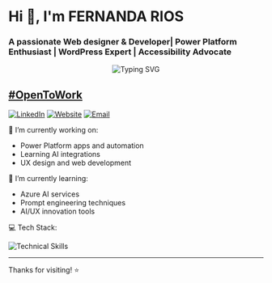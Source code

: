 <h1>Hi 👋, I'm FERNANDA RIOS</h1>
<h3>A passionate Web designer & Developer| Power Platform Enthusiast | WordPress Expert | Accessibility Advocate </h3>

<p align="center">
  <img src="https://readme-typing-svg.demolab.com?font=Fira+Code&size=24&pause=1000&center=true&width=600&lines=Welcome+to+my+GitHub!;Exploring+AI+and+Power+Platform;Loving+UX+and+Prompt+Engineering" alt="Typing SVG" />
</p>

## [#OpenToWork](https://linkedin.com/in/fernanda-g-rios/)

[![LinkedIn](https://img.shields.io/badge/linkedin-%230077B5.svg?style=for-the-badge&logo=linkedin&logoColor=white)](https://linkedin.com/in/fernanda-g-rios)
[![Website](https://img.shields.io/badge/Website-orange.svg?style=for-the-badge)](https://www.fernandarios.com)
[![Email](https://img.shields.io/badge/Email-%231DA1F2.svg?style=for-the-badge)](mailto:contact@fernandarios.com)



🔭 I’m currently working on:  
- Power Platform apps and automation  
- Learning AI integrations  
- UX design and web development

🌱 I’m currently learning:  
- Azure AI services  
- Prompt engineering techniques  
- AI/UX innovation tools

💻 Tech Stack:  
<!-- Skillicons.dev icons -->
![Technical Skills](https://skillicons.dev/icons?i=azure,figma,wordpress,html,css,bootstrap,js,python,java,git,github,sql&perline=7)

---

Thanks for visiting! ⭐️  
